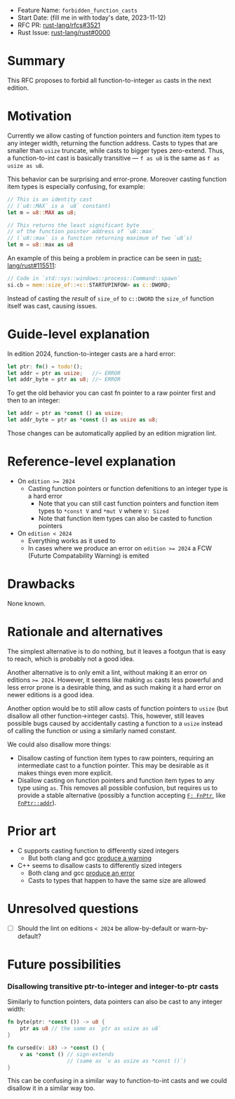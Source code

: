 - Feature Name: `forbidden_function_casts`
- Start Date: (fill me in with today's date, 2023-11-12)
- RFC PR: [rust-lang/rfcs#3521](https://github.com/rust-lang/rfcs/pull/3521)
- Rust Issue: [rust-lang/rust#0000](https://github.com/rust-lang/rust/issues/0000)

# Summary
[summary]: #summary

This RFC proposes to forbid all function-to-integer `as` casts in the next edition.


# Motivation
[motivation]: #motivation

Currently we allow casting of function pointers and function item types to any integer width, returning the function address. Casts to types that are smaller than `usize` truncate, while casts to bigger types zero-extend. Thus, a function-to-int cast is basically transitive — `f as u8` is the same as `f as usize as u8`.

This behavior can be surprising and error-prone. Moreover casting function item types is especially confusing, for example:
```rust
// This is an identity cast
// (`u8::MAX` is a `u8` constant)
let m = u8::MAX as u8;

// This returns the least significant byte
// of the function pointer address of `u8::max`
// (`u8::max` is a function returning maximum of two `u8`s)
let m = u8::max as u8
```

An example of this being a problem in practice can be seen in [rust-lang/rust#115511](https://github.com/rust-lang/rust/issues/115511):
```rust
// Code in `std::sys::windows::process::Command::spawn`
si.cb = mem::size_of::<c::STARTUPINFOW> as c::DWORD;
```

Instead of casting the *result* of `size_of` to `c::DWORD` the `size_of` function itself was cast, causing issues.

# Guide-level explanation
[guide-level-explanation]: #guide-level-explanation

In edition 2024, function-to-integer casts are a hard error:
```rust
let ptr: fn() = todo!();
let addr = ptr as usize;   //~ ERROR
let addr_byte = ptr as u8; //~ ERROR
```

To get the old behavior you can cast fn pointer to a raw pointer first and then to an integer:
```rust
let addr = ptr as *const () as usize;
let addr_byte = ptr as *const () as usize as u8;
```

Those changes can be automatically applied by an edition migration lint.

# Reference-level explanation
[reference-level-explanation]: #reference-level-explanation

- On `edition >= 2024`
  - Casting function pointers or function defenitions to an integer type is a hard error
      - Note that you can still cast function pointers and function item types to `*const V` and `*mut V` where `V: Sized`
      - Note that function item types can also be casted to function pointers
- On `edition < 2024`
  - Everything works as it used to
  - In cases where we produce an error on `edition >= 2024` a FCW (Futurte Compatability Warning) is emited

# Drawbacks
[drawbacks]: #drawbacks

None known.

# Rationale and alternatives
[rationale-and-alternatives]: #rationale-and-alternatives

The simplest alternative is to do nothing, but it leaves a footgun that is easy to reach, which is probably not a good idea.

Another alternative is to only emit a lint, without making it an error on editions `>= 2024`. However, it seems like making `as` casts less powerful and less error prone is a desirable thing, and as such making it a hard error on newer editions is a good idea.

Another option would be to still allow casts of function pointers to `usize` (but disallow all other function->integer casts). This, however, still leaves possible bugs caused by accidentally casting a function to a `usize` instead of calling the function or using a similarly named constant.

We could also disallow more things:
- Disallow casting of function item types to raw pointers, requiring an intermediate cast to a function pointer. This may be desirable as it makes things even more explicit.
- Disallow casting on function pointers and function item types to any type using `as`. This removes all possible confusion, but requires us to provide a stable alternative (possibly a function accepting [`F: FnPtr`](https://doc.rust-lang.org/1.73.0/std/marker/trait.FnPtr.html), like [`FnPtr::addr`](https://doc.rust-lang.org/1.73.0/std/marker/trait.FnPtr.html#tymethod.addr)).

# Prior art
[prior-art]: #prior-art

- C supports casting function to differently sized integers
  - But both clang and gcc [produce a warning](https://godbolt.org/z/7bW3xc8Ec)
- C++ seems to disallow casts to differently sized integers
  - Both clang and gcc [produce an error](https://godbolt.org/z/Kd51aKaGh)
  - Casts to types that happen to have the same size are allowed

# Unresolved questions
[unresolved-questions]: #unresolved-questions

- [ ] Should the lint on editions `< 2024` be allow-by-default or warn-by-default?

# Future possibilities
[future-possibilities]: #future-possibilities

### Disallowing transitive ptr-to-integer and integer-to-ptr casts

Similarly to function pointers, data pointers can also be cast to any integer width:

```rust
fn byte(ptr: *const ()) -> u8 {
    ptr as u8 // the same as `ptr as usize as u8` 
}

fn cursed(v: i8) -> *const () {
    v as *const () // sign-extends
                   // (same as `v as usize as *const ()`)
}
```

This can be confusing in a similar way to function-to-int casts and we could disallow it in a similar way too.
